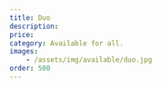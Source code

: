 ```yaml
---
title: Duo
description: 
price: 
category: Available for all.
images: 
    - /assets/img/available/duo.jpg
order: 500
---
```

